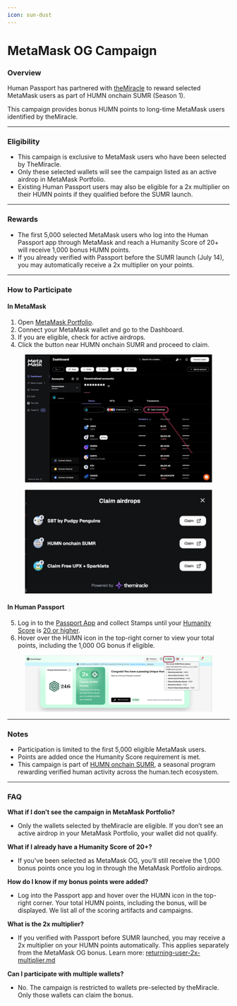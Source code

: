 ```yaml
---
icon: sun-dust
---
```


# MetaMask OG Campaign

### Overview

Human Passport has partnered with [theMiracle](https://themiracle.io) to reward selected MetaMask users as part of HUMN onchain SUMR (Season 1).

This campaign provides bonus HUMN points to long-time MetaMask users identified by theMiracle.

***

### Eligibility

* This campaign is exclusive to MetaMask users who have been selected by TheMiracle.
* Only these selected wallets will see the campaign listed as an active airdrop in MetaMask Portfolio.
* Existing Human Passport users may also be eligible for a 2x multiplier on their HUMN points if they qualified before the SUMR launch.

***

### Rewards

* The first 5,000 selected MetaMask users who log into the Human Passport app through MetaMask and reach a Humanity Score of 20+ will receive 1,000 bonus HUMN points.
* If you already verified with Passport before the SUMR launch (July 14), you may automatically receive a 2x multiplier on your points.

***

### How to Participate

#### In MetaMask

1. Open [MetaMask Portfolio](https://portfolio.metamask.io/).
2. Connect your MetaMask wallet and go to the Dashboard.
3. If you are eligible, check for active airdrops.
4. Click the button near HUMN onchain SUMR and proceed to claim.

<figure><img src="../../.gitbook/assets/image (61).png" alt=""><figcaption></figcaption></figure>

<figure><img src="../../.gitbook/assets/image (61) (1).png" alt=""><figcaption></figcaption></figure>

#### In Human Passport

5. Log in to the [Passport App](https://app.passport.xyz/) and collect Stamps until your [Humanity Score](../../common-questions/what-is-unique-humanity.md) is [20 or higher](../../using-passport/scoring-20-for-humans.md).
6. Hover over the HUMN icon in the top-right corner to view your total points, including the 1,000 OG bonus if eligible.

<figure><img src="../../.gitbook/assets/Screenshot 2025-08-25 at 16.07.04.png" alt=""><figcaption></figcaption></figure>

***

### Notes

* Participation is limited to the first 5,000 eligible MetaMask users.
* Points are added once the Humanity Score requirement is met.
* This campaign is part of [HUMN onchain SUMR](https://support.passport.xyz/passport-knowledge-base/humn-points-program/welcome-to-humn-onchain-sumr-season-1), a seasonal program rewarding verified human activity across the human.tech ecosystem.

***

### FAQ

**What if I don’t see the campaign in MetaMask Portfolio?**

* Only the wallets selected by theMiracle are eligible. If you don’t see an active airdrop in your MetaMask Portfolio, your wallet did not qualify.&#x20;

**What if I already have a Humanity Score of 20+?**

* If you've been selected as MetaMask OG, you’ll still receive the 1,000 bonus points once you log in through the MetaMask Portfolio airdrops.&#x20;

**How do I know if my bonus points were added?**

* Log into the Passport app and hover over the HUMN icon in the top-right corner. Your total HUMN points, including the bonus, will be displayed. We list all of the scoring artifacts and campaigns.&#x20;

**What is the 2x multiplier?**

* If you verified with Passport before SUMR launched, you may receive a 2x multiplier on your HUMN points automatically. This applies separately from the MetaMask OG bonus. Learn more: [returning-user-2x-multiplier.md](returning-user-2x-multiplier.md "mention")

**Can I participate with multiple wallets?**

* No. The campaign is restricted to wallets pre-selected by theMiracle. Only those wallets can claim the bonus.
